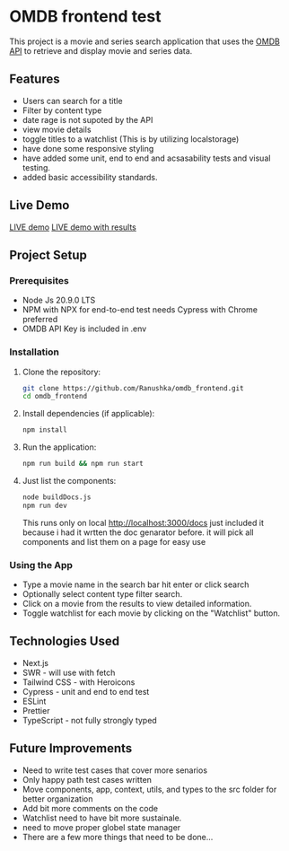 # OMDB frontend test

This project is a movie and series search application that uses the [OMDB API](https://www.omdbapi.com/) to
retrieve and display movie and series data.

## Features

- Users can search for a title
- Filter by content type
- date rage is not supoted by the API
- view movie details
- toggle titles to a watchlist (This is by utilizing localstorage)
- have done some responsive styling
- have added some unit, end to end and acsasability tests and visual testing.
- added basic accessibility standards.

## Live Demo

[LIVE demo](https://omdb-frontend-virid.vercel.app/)
[LIVE demo with results](https://omdb-frontend-virid.vercel.app/?q=Batman&oid=tt0372784)

## Project Setup

### Prerequisites

- Node Js 20.9.0 LTS
- NPM with NPX for end-to-end test needs Cypress with Chrome preferred
- OMDB API Key is included in .env

### Installation

1. Clone the repository:

   ```bash
   git clone https://github.com/Ranushka/omdb_frontend.git
   cd omdb_frontend
   ```

2. Install dependencies (if applicable):

   ```bash
   npm install
   ```

3. Run the application:

   ```bash
   npm run build && npm run start
   ```

4. Just list the components:

   ```bash
   node buildDocs.js
   npm run dev
   ```

   This runs only on local [http://localhost:3000/docs](http://localhost:3000/docs) just
   included it because i had it wrtten the doc genarator before. it will pick all components
   and list them on a page for easy use

### Using the App

- Type a movie name in the search bar hit enter or click search
- Optionally select content type filter search.
- Click on a movie from the results to view detailed information.
- Toggle watchlist for each movie by clicking on the "Watchlist" button.

## Technologies Used

- Next.js
- SWR - will use with fetch
- Tailwind CSS - with Heroicons
- Cypress - unit and end to end test
- ESLint
- Prettier
- TypeScript - not fully strongly typed

## Future Improvements

- Need to write test cases that cover more senarios
- Only happy path test cases written
- Move components, app, context, utils, and types to the src folder for better organization
- Add bit more comments on the code
- Watchlist need to have bit more sustainale.
- need to move proper globel state manager
- There are a few more things that need to be done...
